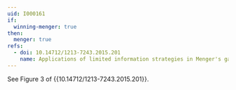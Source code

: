 ```yaml
---
uid: I000161
if:
  winning-menger: true
then:
  menger: true
refs:
  - doi: 10.14712/1213-7243.2015.201
    name: Applications of limited information strategies in Menger's game
---
```

See Figure 3 of {{10.14712/1213-7243.2015.201}}.
